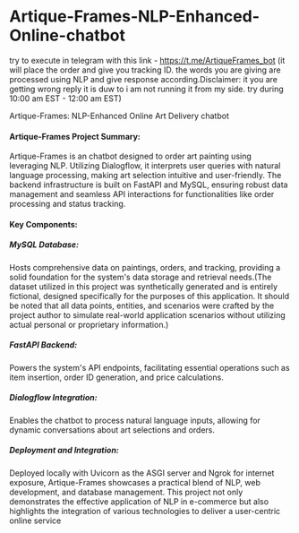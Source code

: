 # Artique-Frames-NLP-Enhanced-Online-chatbot

try to execute in telegram with this link - https://t.me/ArtiqueFrames_bot (it will place the order and give you tracking ID. the words you are giving are processed using NLP and give response according.Disclaimer: it you are getting wrong reply it is duw to i am  not running it from my side. try during 10:00 am EST - 12:00 am EST)

Artique-Frames: NLP-Enhanced Online Art Delivery chatbot
#### Artique-Frames Project Summary:

Artique-Frames is an  chatbot designed to  order art painting using leveraging NLP. Utilizing Dialogflow, it interprets user queries with natural language processing, making art selection intuitive and user-friendly. The backend infrastructure is built on FastAPI and MySQL, ensuring robust data management and seamless API interactions for functionalities like order processing and status tracking.

#### Key Components:

##### MySQL Database: 
Hosts comprehensive data on paintings, orders, and tracking, providing a solid foundation for the system's data storage and retrieval needs.(The dataset utilized in this project was synthetically generated and is entirely fictional, designed specifically for the purposes of this application. It should be noted that all data points, entities, and scenarios were crafted by the project author to simulate real-world application scenarios without utilizing actual personal or proprietary information.)
##### FastAPI Backend: 
Powers the system's API endpoints, facilitating essential operations such as item insertion, order ID generation, and price calculations.
##### Dialogflow Integration: 
Enables the chatbot to process natural language inputs, allowing for dynamic conversations about art selections and orders.
##### Deployment and Integration:
Deployed locally with Uvicorn as the ASGI server and Ngrok for internet exposure, Artique-Frames showcases a practical blend of NLP, web development, and database management. This project not only demonstrates the effective application of NLP in e-commerce but also highlights the integration of various technologies to deliver a user-centric online service
